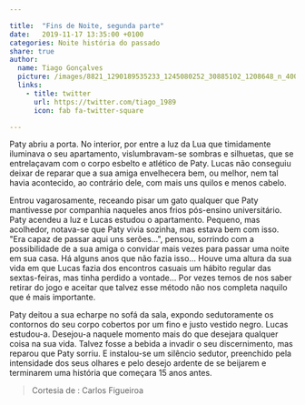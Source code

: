 ```yaml
---

title:  "Fins de Noite, segunda parte"
date:   2019-11-17 13:35:00 +0100
categories: Noite história do passado
share: true
author:
  name: Tiago Gonçalves
  picture: /images/8821_1290189535233_1245080252_30885102_1208648_n_400x400.jpg
  links:
    - title: twitter
      url: https://twitter.com/tiago_1989
      icon: fab fa-twitter-square

---
```


Paty abriu a porta. No interior, por entre a luz da Lua que timidamente iluminava o seu apartamento, vislumbravam-se sombras e silhuetas, que se entrelaçavam com o corpo esbelto e atlético de Paty. Lucas não conseguiu deixar de reparar que a sua amiga envelhecera bem, ou melhor, nem tal havia acontecido, ao contrário dele, com mais uns quilos e menos cabelo.

Entrou vagarosamente, receando pisar um gato qualquer que Paty mantivesse por companhia naqueles anos frios pós-ensino universitário.
Paty acendeu a luz e Lucas estudou o apartamento. Pequeno, mas acolhedor, notava-se que Paty vivia sozinha, mas estava bem com isso. "Era capaz de passar aqui uns serões...", pensou, sorrindo com a possibilidade de a sua amiga o convidar mais vezes para passar uma noite em sua casa. Há alguns anos que não fazia isso… Houve uma altura da sua vida em que Lucas fazia dos encontros casuais um hábito regular das sextas-feiras, mas tinha perdido a vontade… Por vezes temos de nos saber retirar do jogo e aceitar que talvez esse método não nos completa naquilo que é mais importante.

Paty deitou a sua echarpe no sofá da sala, expondo sedutoramente os contornos do seu corpo cobertos por um fino e justo vestido negro. Lucas estudou-a. Desejou-a naquele momento mais do que desejara qualquer coisa na sua vida. Talvez fosse a bebida a invadir o seu discernimento, mas reparou que Paty sorriu. E instalou-se um silêncio sedutor, preenchido pela intensidade dos seus olhares e pelo desejo ardente de se beijarem e terminarem uma história que começara 15 anos antes.

>Cortesia de : Carlos Figueiroa

